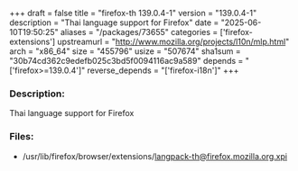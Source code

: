 +++
draft = false
title = "firefox-th 139.0.4-1"
version = "139.0.4-1"
description = "Thai language support for Firefox"
date = "2025-06-10T19:50:25"
aliases = "/packages/73655"
categories = ['firefox-extensions']
upstreamurl = "http://www.mozilla.org/projects/l10n/mlp.html"
arch = "x86_64"
size = "455796"
usize = "507674"
sha1sum = "30b74cd362c9edefb025c3bd5f0094116ac9a589"
depends = "['firefox>=139.0.4']"
reverse_depends = "['firefox-i18n']"
+++
### Description: 
Thai language support for Firefox

### Files: 
* /usr/lib/firefox/browser/extensions/langpack-th@firefox.mozilla.org.xpi
